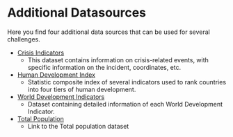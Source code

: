 # Additional Datasources

Here you find four additional data sources that can be used for several challenges.

 - [Crisis Indicators](Crisis%20Indicators)
    - This dataset contains information on crisis-related events, with specific information on the incident, coordinates, etc. 
 - [Human Development Index](Human%20Development%20Index)
    -  Statistic composite index of several indicators used to rank countries into four tiers of human development.
 - [World Development Indicators](World%20Development%20Indicators)
    -  Dataset containing detailed information of each World Development Indicator.
 - [Total Population](https://data.worldbank.org/indicator/SP.POP.TOTL)
    - Link to the Total population dataset
